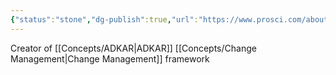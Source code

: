 ```yaml
---
{"status":"stone","dg-publish":true,"url":"https://www.prosci.com/about","definition":"a global team of change fanatics and advocates focused on customer success.","tags":["entity/organisation"],"creation_date":"2024-05-02 13:24","permalink":"/social/prosci/","dgPassFrontmatter":true}
---
```



Creator of [[Concepts/ADKAR\|ADKAR]] [[Concepts/Change Management\|Change Management]] framework